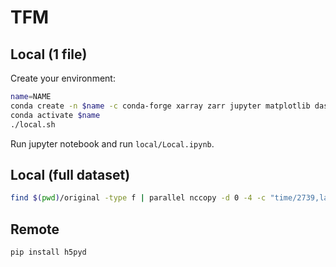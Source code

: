 # TFM

## Local (1 file)

Create your environment:

```bash
name=NAME
conda create -n $name -c conda-forge xarray zarr jupyter matplotlib dask nco numcodecs bokeh
conda activate $name
./local.sh
```

Run jupyter notebook and run `local/Local.ipynb`.

## Local (full dataset)

```bash
find $(pwd)/original -type f | parallel nccopy -d 0 -4 -c "time/2739,lat/8,lon/32" {} chunked/{/}
```

## Remote

```bash
pip install h5pyd
```
